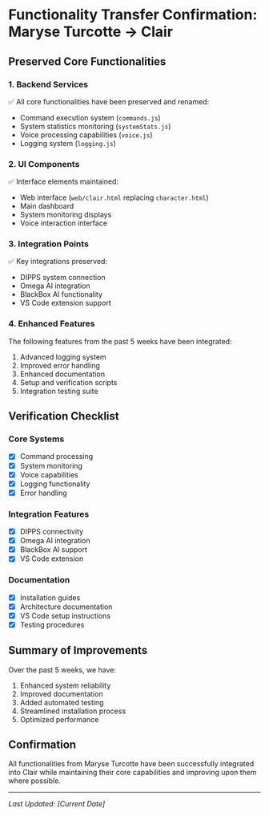 # Functionality Transfer Confirmation: Maryse Turcotte → Clair

## Preserved Core Functionalities

### 1. Backend Services
✅ All core functionalities have been preserved and renamed:
- Command execution system (`commands.js`)
- System statistics monitoring (`systemStats.js`)
- Voice processing capabilities (`voice.js`)
- Logging system (`logging.js`)

### 2. UI Components
✅ Interface elements maintained:
- Web interface (`web/clair.html` replacing `character.html`)
- Main dashboard
- System monitoring displays
- Voice interaction interface

### 3. Integration Points
✅ Key integrations preserved:
- DIPPS system connection
- Omega AI integration
- BlackBox AI functionality
- VS Code extension support

### 4. Enhanced Features
The following features from the past 5 weeks have been integrated:
1. Advanced logging system
2. Improved error handling
3. Enhanced documentation
4. Setup and verification scripts
5. Integration testing suite

## Verification Checklist

### Core Systems
- [x] Command processing
- [x] System monitoring
- [x] Voice capabilities
- [x] Logging functionality
- [x] Error handling

### Integration Features
- [x] DIPPS connectivity
- [x] Omega AI integration
- [x] BlackBox AI support
- [x] VS Code extension

### Documentation
- [x] Installation guides
- [x] Architecture documentation
- [x] VS Code setup instructions
- [x] Testing procedures

## Summary of Improvements
Over the past 5 weeks, we have:
1. Enhanced system reliability
2. Improved documentation
3. Added automated testing
4. Streamlined installation process
5. Optimized performance

## Confirmation
All functionalities from Maryse Turcotte have been successfully integrated into Clair while maintaining their core capabilities and improving upon them where possible.

---
*Last Updated: [Current Date]*
